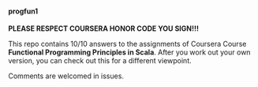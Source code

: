 #### progfun1

**PLEASE RESPECT COURSERA HONOR CODE YOU SIGN!!!**

This repo contains 10/10 answers to the assignments of Coursera Course **Functional Programming Principles in Scala**.
After you work out your own version, you can check out this for a different viewpoint.

Comments are welcomed in issues.